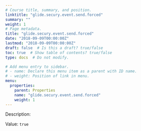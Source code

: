 ```yaml
---
# Course title, summary, and position.
linktitle: "glide.secury.event.send.forced"
summary: ""
weight: 1
# Page metadata.
title: "glide.secury.event.send.forced"
date: "2018-09-09T00:00:00Z"
lastmod: "2018-09-09T00:00:00Z"
draft: false  # Is this a draft? true/false
toc: true  # Show table of contents? true/false
type: docs  # Do not modify.

# Add menu entry to sidebar.
# - name: Declare this menu item as a parent with ID name.
# - weight: Position of link in menu.
menu:
  properties:
    parent: Properties
    name: "glide.secury.event.send.forced"
    weight: 1
---
```


Description: 


Value: `true`